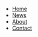 <!-- _navbar.md -->

* [Home](/)
* [News](/news/ "Our latest news headlines")
* [About](/about/ "About our organisation")
* [Contact](/contact/ "Contact information")
